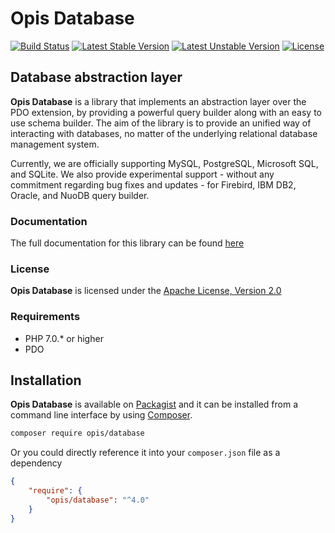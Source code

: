 Opis Database
=============
[![Build Status](https://travis-ci.org/opis/database.png)](https://travis-ci.org/opis/database)
[![Latest Stable Version](https://poser.pugx.org/opis/database/version.png)](https://packagist.org/packages/opis/database)
[![Latest Unstable Version](https://poser.pugx.org/opis/database/v/unstable.png)](//packagist.org/packages/opis/database)
[![License](https://poser.pugx.org/opis/database/license.png)](https://packagist.org/packages/opis/database)

Database abstraction layer
-------------------------

**Opis Database** is a library that implements an abstraction layer over the PDO extension, 
by providing a powerful query builder along with an easy to use schema builder. 
The aim of the library is to provide an unified way of interacting with databases, 
no matter of the underlying relational database management system.

Currently, we are officially supporting MySQL, PostgreSQL, Microsoft SQL, and SQLite. 
We also provide experimental support - without any commitment regarding bug fixes and updates - for Firebird, 
IBM DB2, Oracle, and NuoDB query builder.

### Documentation

The full documentation for this library can be found [here][documentation]

### License

**Opis Database** is licensed under the [Apache License, Version 2.0][apache_license]

### Requirements

* PHP 7.0.* or higher
* PDO

## Installation

**Opis Database** is available on [Packagist] and it can be installed from a 
command line interface by using [Composer]. 

```bash
composer require opis/database
```

Or you could directly reference it into your `composer.json` file as a dependency

```json
{
    "require": {
        "opis/database": "^4.0"
    }
}
```



[documentation]: https://www.opis.io/database
[apache_license]: https://www.apache.org/licenses/LICENSE-2.0 "Apache License"
[Packagist]: https://packagist.org/packages/opis/orm "Packagist"
[Composer]: https://getcomposer.org "Composer"

